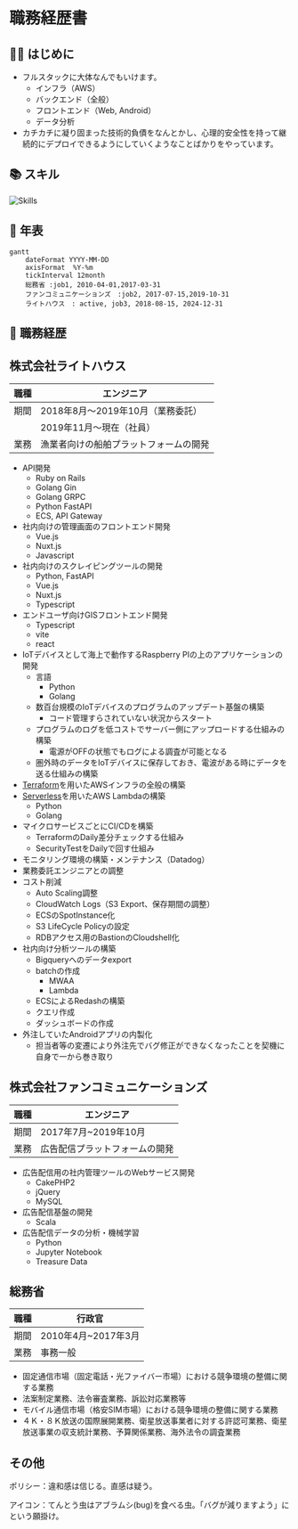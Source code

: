 # 職務経歴書

## 🙋‍♂️ はじめに

- フルスタックに大体なんでもいけます。
  - インフラ（AWS）
  - バックエンド（全般）
  - フロントエンド（Web, Android）
  - データ分析
- カチカチに凝り固まった技術的負債をなんとかし、心理的安全性を持って継続的にデプロイできるようにしていくようなことばかりをやっています。

## 📚 スキル

![Skills](https://skillicons.dev/icons?i=terraform,aws,gcp,golang,python,fastapi,js,typescript,npm,yarn,react,vite,vitest,vue,nuxt,ruby,rails,mysql,redis,dynamodb,docker,raspberrypi,html,css,php)

## 📆 年表

```mermaid
gantt
    dateFormat YYYY-MM-DD
    axisFormat  %Y-%m
    tickInterval 12month
    総務省 :job1, 2010-04-01,2017-03-31
    ファンコミュニケーションズ　:job2, 2017-07-15,2019-10-31
    ライトハウス　: active, job3, 2018-08-15, 2024-12-31
```

## 📰 職務経歴

## 株式会社ライトハウス

| 職種 | エンジニア |
| ---- | ---- |
| 期間 | 2018年8月〜2019年10月（業務委託） |
|  | 2019年11月〜現在（社員） |
| 業務 | 漁業者向けの船舶プラットフォームの開発 |

- API開発
  - Ruby on Rails
  - Golang Gin
  - Golang GRPC
  - Python FastAPI
  - ECS, API Gateway
- 社内向けの管理画面のフロントエンド開発
  - Vue.js
  - Nuxt.js
  - Javascript
- 社内向けのスクレイピングツールの開発
  - Python, FastAPI
  - Vue.js
  - Nuxt.js
  - Typescript
- エンドユーザ向けGISフロントエンド開発
  - Typescript
  - vite
  - react
- IoTデバイスとして海上で動作するRaspberry PIの上のアプリケーションの開発
  - 言語
    - Python
    - Golang
  - 数百台規模のIoTデバイスのプログラムのアップデート基盤の構築
    - コード管理すらされていない状況からスタート
  - プログラムのログを低コストでサーバー側にアップロードする仕組みの構築
    - 電源がOFFの状態でもログによる調査が可能となる
  - 圏外時のデータをIoTデバイスに保存しておき、電波がある時にデータを送る仕組みの構築
- [Terraform](https://www.terraform.io/)を用いたAWSインフラの全般の構築
- [Serverless](https://www.serverless.com/)を用いたAWS Lambdaの構築
  - Python
  - Golang
- マイクロサービスごとにCI/CDを構築
  - TerraformのDaily差分チェックする仕組み
  - SecurityTestをDailyで回す仕組み
- モニタリング環境の構築・メンテナンス（Datadog）
- 業務委託エンジニアとの調整
- コスト削減
  - Auto Scaling調整
  - CloudWatch Logs（S3 Export、保存期間の調整）
  - ECSのSpotInstance化
  - S3 LifeCycle Policyの設定
  - RDBアクセス用のBastionのCloudshell化
- 社内向け分析ツールの構築
  - Bigqueryへのデータexport
  - batchの作成
    - MWAA
    - Lambda
  - ECSによるRedashの構築
  - クエリ作成
  - ダッシュボードの作成
- 外注していたAndroidアプリの内製化
  - 担当者等の変遷により外注先でバグ修正ができなくなったことを契機に自身で一から巻き取り

## 株式会社ファンコミュニケーションズ

| 職種 | エンジニア |
| ---- | ---- |
| 期間 | 2017年7月~2019年10月 |
| 業務 | 広告配信プラットフォームの開発 |

- 広告配信用の社内管理ツールのWebサービス開発
  - CakePHP2
  - jQuery
  - MySQL
- 広告配信基盤の開発
  - Scala
- 広告配信データの分析・機械学習
  - Python
  - Jupyter Notebook
  - Treasure Data

## 総務省

| 職種 | 行政官 |
| ---- | ---- |
| 期間 | 2010年4月~2017年3月 |
| 業務 | 事務一般 |

- 固定通信市場（固定電話・光ファイバー市場）における競争環境の整備に関する業務
- 法案制定業務、法令審査業務、訴訟対応業務等
- モバイル通信市場（格安SIM市場）における競争環境の整備に関する業務
- ４Ｋ・８Ｋ放送の国際展開業務、衛星放送事業者に対する許認可業務、衛星放送事業の収支統計業務、予算関係業務、海外法令の調査業務

## その他

ポリシー：違和感は信じる。直感は疑う。

アイコン：てんとう虫はアブラムシ(bug)を食べる虫。「バグが減りますよう」にという願掛け。
